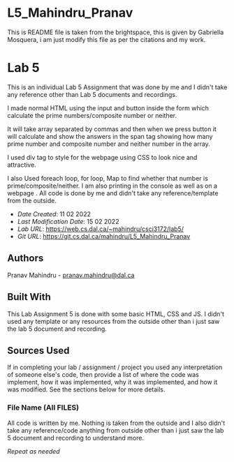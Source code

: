 # L5_Mahindru_Pranav

This is README file is taken from the brightspace, this is given by Gabriella Mosquera, i am just modify this file as per the citations and my work.

<!--- The following README.md sample file was adapted from https://gist.github.com/PurpleBooth/109311bb0361f32d87a2#file-readme-template-md by Gabriella Mosquera for academic use ---> 
<!--- You may delete any comments in this sample README.md file. If needing to use as a .txt file then simply delete all comments, edit as needed, and save as a README.txt file --->

# Lab 5

This is an individual Lab 5 Assignment that was done by me and I didn't take any reference other than Lab 5 documents and recordings.

I made normal HTML using the input and button inside the form which calculate the prime numbers/composite number or neither. 

It will take array separated by commas and then when we press button it will calculate and show the answers in the span tag showing how many prime number and composite number and neither number in the array. 

I used div tag to style for the webpage using CSS to look nice and attractive. 

I also Used foreach loop, for loop, Map to find whether that number is prime/composite/neither. I am also printing in the console as well as on a webpage . All code is done by me and didn't take any reference/template from the outside.

* *Date Created*: 11 02 2022
* *Last Modification Date*: 15 02 2022
* *Lab URL*: https://web.cs.dal.ca/~mahindru/csci3172/lab5/
* *Git URL*: https://git.cs.dal.ca/mahindru/L5_Mahindru_Pranav

## Authors

Pranav Mahindru - pranav.mahindru@dal.ca

## Built With

This Lab Assignment 5 is done with some basic HTML, CSS and JS. I didn't used any template or any resources from the outside other than i just saw the lab 5 document and recording.

## Sources Used

If in completing your lab / assignment / project you used any interpretation of someone else's code, then provide a list of where the code was implement, how it was implemented, why it was implemented, and how it was modified. See the sections below for more details.

### File Name (All FILES)

All code is written by me. Nothing is taken from the outside and I also didn't take any reference/code anything from outside other than i just saw the lab 5 document and recording to understand more.

*Repeat as needed*